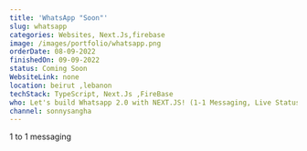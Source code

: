 ```yaml
---
title: 'WhatsApp "Soon"'
slug: whatsapp
categories: Websites, Next.Js,firebase
image: /images/portfolio/whatsapp.png
orderDate: 08-09-2022
finishedOn: 09-09-2022 
status: Coming Soon
WebsiteLink: none
location: beirut ,lebanon
techStack: TypeScript, Next.Js ,FireBase
who: Let's build Whatsapp 2.0 with NEXT.JS! (1-1 Messaging, Live Status, Styled-Components, React.JS)
channel: sonnysangha
---
```

<p>1 to 1 messaging</p>